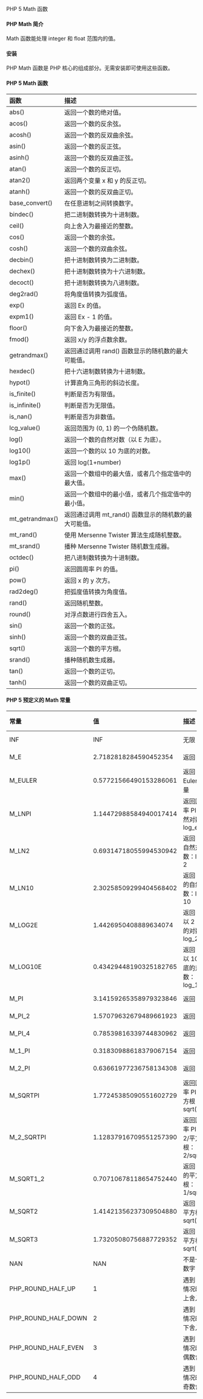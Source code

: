 PHP 5 Math 函数 

#### PHP Math 简介

 Math 函数能处理 integer 和 float 范围内的值。

 

#### 安装

 PHP Math 函数是 PHP 核心的组成部分。无需安装即可使用这些函数。

 

#### PHP 5 Math 函数

 

|函数|描述|
|:--|:--|
|abs()|返回一个数的绝对值。|
|acos()|返回一个数的反余弦。|
|acosh()|返回一个数的反双曲余弦。|
|asin()|返回一个数的反正弦。|
|asinh()|返回一个数的反双曲正弦。|
|atan()|返回一个数的反正切。|
|atan2()|返回两个变量 x 和 y 的反正切。|
|atanh()|返回一个数的反双曲正切。|
|base_convert()|在任意进制之间转换数字。|
|bindec()|把二进制数转换为十进制数。|
|ceil()|向上舍入为最接近的整数。|
|cos()|返回一个数的余弦。|
|cosh()|返回一个数的双曲余弦。|
|decbin()|把十进制数转换为二进制数。|
|dechex()|把十进制数转换为十六进制数。|
|decoct()|把十进制数转换为八进制数。|
|deg2rad()|将角度值转换为弧度值。|
|exp()|返回 Ex 的值。 |
|expm1()|返回 Ex - 1 的值。|
|floor()|向下舍入为最接近的整数。|
|fmod()|返回 x/y 的浮点数余数。|
| getrandmax() |返回通过调用 rand() 函数显示的随机数的最大可能值。|
|hexdec()|把十六进制数转换为十进制数。|
|hypot()|计算直角三角形的斜边长度。|
|is_finite()|判断是否为有限值。|
|is_infinite()|判断是否为无限值。|
|is_nan()|判断是否为非数值。|
|lcg_value()|返回范围为 (0, 1) 的一个伪随机数。|
|log()|返回一个数的自然对数（以 E 为底）。|
|log10()|返回一个数的以 10 为底的对数。|
|log1p()|返回 log(1+number)|
|max()|返回一个数组中的最大值，或者几个指定值中的最大值。|
|min()|返回一个数组中的最小值，或者几个指定值中的最小值。|
|mt_getrandmax()|返回通过调用 mt_rand() 函数显示的随机数的最大可能值。|
|mt_rand()|使用 Mersenne Twister 算法生成随机整数。|
|mt_srand()|播种 Mersenne Twister 随机数生成器。|
|octdec()|把八进制数转换为十进制数。|
|pi()|返回圆周率 PI 的值。|
|pow()|返回 x 的 y 次方。|
|rad2deg()|把弧度值转换为角度值。|
|rand()|返回随机整数。|
|round()|对浮点数进行四舍五入。|
|sin()|返回一个数的正弦。|
|sinh()|返回一个数的双曲正弦。|
|sqrt()|返回一个数的平方根。|
|srand()|播种随机数生成器。|
|tan()|返回一个数的正切。|
|tanh()|返回一个数的双曲正切。|





#### PHP 5 预定义的 Math 常量

 

|常量|值|描述|PHP 版本|
|:--|:--|:--|:--|
|INF|INF|无限|PHP 4|
|M_E|2.7182818284590452354|返回 e|PHP 4|
|M_EULER|0.57721566490153286061|返回 Euler 常量|PHP 4|
|M_LNPI|1.14472988584940017414|返回圆周率 PI 的自然对数：log_e(pi)|PHP 5.2|
|M_LN2|0.69314718055994530942|返回 2 的自然对数：log_e 2|PHP 4|
|M_LN10|2.30258509299404568402|返回 10 的自然对数：log_e 10|PHP 4|
|M_LOG2E|1.4426950408889634074|返回 E 的以 2 为底的对数：log_2 e|PHP 4|
|M_LOG10E|0.43429448190325182765|返回 E 的以 10 为底的对数：log_10 e|PHP 4|
|M_PI|3.14159265358979323846|返回 Pi|PHP 4|
|M_PI_2|1.57079632679489661923|返回 Pi/2|PHP 4|
|M_PI_4|0.78539816339744830962|返回 Pi/4|PHP 4|
|M_1_PI|0.31830988618379067154|返回 1/Pi|PHP 4|
|M_2_PI|0.63661977236758134308|返回 2/Pi|PHP 4|
|M_SQRTPI|1.77245385090551602729|返回圆周率 PI 的平方根：sqrt(pi)|PHP 5.2|
|M_2_SQRTPI|1.12837916709551257390|返回圆周率 PI 的 2/平方根：2/sqrt(pi)|PHP 4|
|M_SQRT1_2|0.70710678118654752440|返回 1/2 的平方根：1/sqrt(2)|PHP 4|
|M_SQRT2|1.41421356237309504880|返回 2 的平方根：sqrt(2)|PHP 4|
|M_SQRT3|1.73205080756887729352|返回 3 的平方根：sqrt(3)|PHP 5.2|
|NAN|NAN|不是一个数字|PHP 4|
|PHP_ROUND_HALF_UP|1|遇到 .5 的情况时向上舍入|PHP 5.3|
|PHP_ROUND_HALF_DOWN|2|遇到 .5 的情况时向下舍入|PHP 5.3|
|PHP_ROUND_HALF_EVEN|3|遇到 .5 的情况时取偶数舍入|PHP 5.3|
|PHP_ROUND_HALF_ODD|4|遇到 .5 的情况时取奇数舍入|PHP 5.3|



